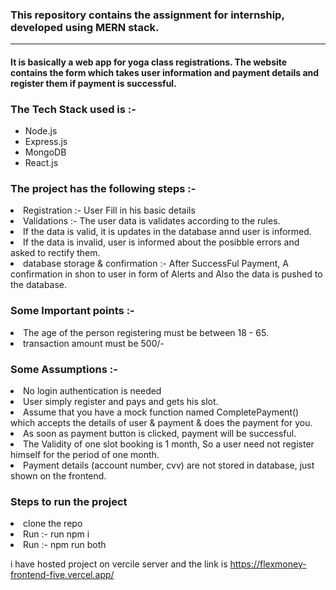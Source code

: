 <h3>This repository contains the assignment for internship, developed using MERN stack.</h3>
<hr/>
<h4>It is basically a web app for yoga class registrations.
The website contains the form which takes user information and payment details and register them if payment is successful.</h4>
<h3>The Tech Stack used is :- </h3>
<ul>
<li> Node.js
<li> Express.js
<li> MongoDB
<li> React.js
</ul>
<h3>The project has the following steps :- </h3>
<li> Registration :- User Fill in his basic details
<li> Validations :- The user data is validates according to the rules.
<li> If the data is valid, it is updates in the database annd user is informed.
<li> If the data is invalid, user is informed about the posibble errors and asked to rectify them.
<li> database storage & confirmation :- After SuccessFul Payment, A confirmation in shon to user in form of Alerts and Also the data is pushed to the database.

<h3> Some Important points :- </h3>
<li> The age of the person registering must be between 18 - 65.
<li> transaction amount must be 500/-

<h3>Some Assumptions :- </h3> 
<li>No login authentication is needed
<li> User simply register and pays and gets his slot.
<li> Assume that you have a mock function named CompletePayment() which accepts the
details of user & payment & does the payment for you.
<li> As soon as payment button is clicked, payment will be successful.
<li> The Validity of one slot booking is 1 month, So a user need not register himself for the period of one month.
<li> Payment details (account number, cvv) are not stored in database, just shown on the frontend.

 <h3> Steps to run the project </h3>
  <li> clone the repo
    <li> Run :- run npm i
      <li> Run :- npm run both


i have hosted project on vercile server and the link is https://flexmoney-frontend-five.vercel.app/